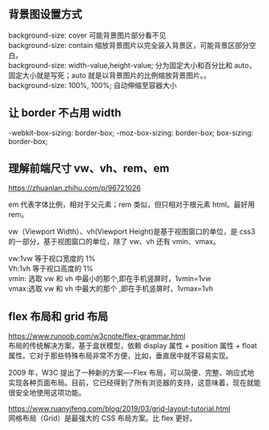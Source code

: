 ## 背景图设置方式

background-size: cover 可能背景图片部分看不见  
background-size: contain 缩放背景图片以完全装入背景区，可能背景区部分空白。  
background-size: width-value,height-value; 分为固定大小和百分比和 auto，固定大小就是写死；auto 就是以背景图片的比例缩放背景图片。。  
background-size: 100%, 100%; 自动伸缩至容器大小

## 让 border 不占用 width

-webkit-box-sizing: border-box;
-moz-box-sizing: border-box;
box-sizing: border-box;

## 理解前端尺寸 vw、vh、rem、em

https://zhuanlan.zhihu.com/p/96721026

em 代表字体比例，相对于父元素；rem 类似，但只相对于根元素 html。最好用 rem。

vw（Viewport Width）、vh(Viewport Height)是基于视图窗口的单位，是 css3 的一部分，基于视图窗口的单位，除了 vw、vh 还有 vmin、vmax。

vw:1vw 等于视口宽度的 1%  
Vh:1vh 等于视口高度的 1%  
vmin: 选取 vw 和 vh 中最小的那个,即在手机竖屏时，1vmin=1vw  
vmax:选取 vw 和 vh 中最大的那个 ,即在手机竖屏时，1vmax=1vh

## flex 布局和 grid 布局

https://www.runoob.com/w3cnote/flex-grammar.html  
布局的传统解决方案，基于盒状模型，依赖 display 属性 + position 属性 + float 属性。它对于那些特殊布局非常不方便，比如，垂直居中就不容易实现。

2009 年，W3C 提出了一种新的方案—-Flex 布局，可以简便、完整、响应式地实现各种页面布局。目前，它已经得到了所有浏览器的支持，这意味着，现在就能很安全地使用这项功能。

https://www.ruanyifeng.com/blog/2019/03/grid-layout-tutorial.html  
网格布局（Grid）是最强大的 CSS 布局方案。比 flex 更好。
